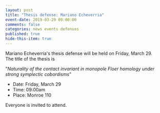 ```yaml
---
layout: post
title: "Thesis defense: Mariano Echeverria"
event-date: 2019-03-29 09:00:00
comments: false
categories: news events defenses
published: true
hide-this-item: true
---
```


Mariano Echeverria's thesis defense will be held on Friday, March 29.  
The title of the thesis is

"_Naturality of the contact invariant in monopole Floer homology under strong symplectic cobordisms_"

- Date: Friday, March 29
- Time: 09:00am
- Place: Monroe 110

Everyone is invited to attend.



